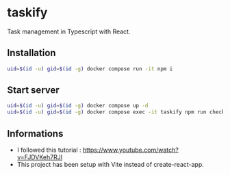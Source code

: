 # taskify

Task management in Typescript with React.

## Installation

```bash
uid=$(id -u) gid=$(id -g) docker compose run -it npm i
```

## Start server

```bash
uid=$(id -u) gid=$(id -g) docker compose up -d
uid=$(id -u) gid=$(id -g) docker compose exec -it taskify npm run check
```

## Informations

* I followed this tutorial : https://www.youtube.com/watch?v=FJDVKeh7RJI
* This project has been setup with Vite instead of create-react-app.